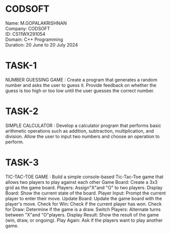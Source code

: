 # CODSOFT


Name: M.GOPALAKRISHNAN       
Company: CODSOFT          
ID: CS11WX291054         
Domain: C++ Programming        
Duration: 20 June to 20 July 2024


 # TASK-1
NUMBER GUESSING GAME : Create a program that generates a random number and asks the
user to guess it. Provide feedback on whether the guess is too
high or too low until the user guesses the correct number.

 # TASK-2
 SIMPLE CALCULATOR : Develop a calculator program that performs basic arithmetic
operations such as addition, subtraction, multiplication, and
division. Allow the user to input two numbers and choose an
operation to perform.

 # TASK-3
TIC-TAC-TOE GAME : Build a simple console-based Tic-Tac-Toe game that
allows two players to play against each other
Game Board: Create a 3x3 grid as the game board.
Players: Assign"X"and "O" to two players.
Display Board: Show the current state of the board.
Player Input: Prompt the current player to enter their move.
Update Board: Update the game board with the player's move.
Check for Win: Check if the current player has won.
Check for Draw: Determine if the game is a draw.
Switch Players: Alternate turns between
"X"and "O"players.
Display Result: Show the result of the game (win, draw, or ongoing).
Play Again: Ask if the players want to play another game.                                        
